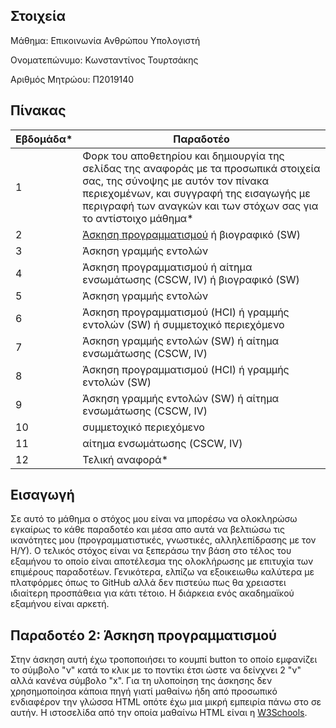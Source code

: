 ## Στοιχεία
Μάθημα: Επικοινωνία Ανθρώπου Υπολογιστή

Ονοματεπώνυμο: Κωνσταντίνος Τουρτσάκης

Αριθμός Μητρώου: Π2019140

## Πίνακας
| Εβδομάδα* | Παραδοτέο |
| --- | --- |
| 1 | Φορκ του αποθετηρίου και δημιουργία της σελίδας της αναφοράς με τα προσωπικά στοιχεία σας, της σύνοψης με αυτόν τον πίνακα περιεχομένων, και συγγραφή της εισαγωγής με περιγραφή των αναγκών και των στόχων σας για το αντίστοιχο μάθημα* |
| 2 | [Άσκηση προγραμματισμού](https://codepen.io/konstantinostourtsakis/pen/qBNNxMV) ή βιογραφικό  (SW) |
| 3 | Άσκηση γραμμής εντολών |
| 4 | Άσκηση προγραμματισμού ή αίτημα ενσωμάτωσης (CSCW, IV) ή βιογραφικό  (SW) |
| 5 | Άσκηση γραμμής εντολών |
| 6 | Άσκηση προγραμματισμού (HCI) ή γραμμής εντολών (SW) ή συμμετοχικό περιεχόμενο |
| 7 | Άσκηση γραμμής εντολών (SW) ή αίτημα ενσωμάτωσης (CSCW, IV) |
| 8 | Άσκηση προγραμματισμού (HCI) ή γραμμής εντολών (SW) |
| 9 | Άσκηση γραμμής εντολών (SW) ή αίτημα ενσωμάτωσης (CSCW, IV) |
| 10 | συμμετοχικό περιεχόμενο |
| 11 | αίτημα ενσωμάτωσης (CSCW, IV) |
| 12 | Τελική αναφορά* |

## Εισαγωγή
Σε αυτό το μάθημα ο στόχος μου είναι να μπορέσω να ολοκληρώσω εγκαίρως το κάθε παραδοτέο και μέσα απο αυτά να βελτιώσω 
τις ικανότητες μου (προγραμματιστικές, γνωστικές, αλληλεπίδρασης με τον Η/Υ). Ο τελικός στόχος είναι να ξεπεράσω την 
βάση στο τέλος του εξαμήνου το οποίο είναι αποτέλεσμα της ολοκλήρωσης με επιτυχία των επιμέρους παραδοτέων. Γενικότερα, ελπίζω 
να εξοικειωθω καλύτερα με πλατφόρμες όπως το GitHub αλλά δεν πιστεύω πως θα χρειαστει ιδιαίτερη προσπάθεια για κάτι τέτοιο. 
Η διάρκεια ενός ακαδημαϊκού εξαμήνου είναι αρκετή.

## Παραδοτέο 2: Άσκηση προγραμματισμού

Στην άσκηση αυτή έχω τροποποιήσει το κουμπί button το οποίο εμφανίζει το σύμβολο "ν" κατά το κλικ με το ποντίκι έτσι ώστε να δείνχνει 2 "ν" αλλά κανένα σύμβολο "x". Για τη υλοποίηση της άσκησης δεν χρησημοποίησα κάποια πηγή γιατί μαθαίνω ήδη από προσωπικό ενδιαφέρον την γλώσσα HTML οπότε έχω μια μικρή εμπειρία πάνω στο σε αυτήν. Η ιστοσελίδα από την οποία μαθαίνω HTML είναι η [W3Schools](https://www.w3schools.com/).
